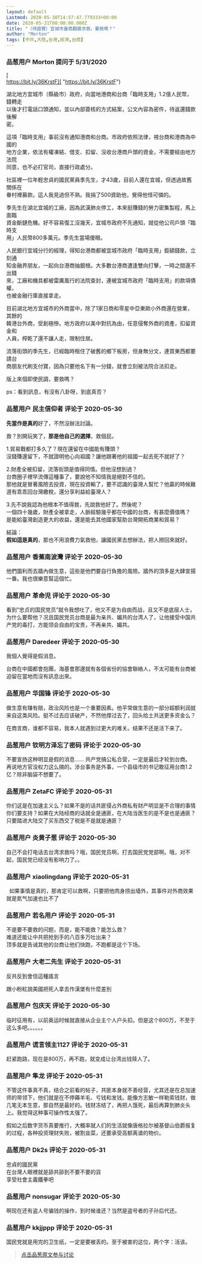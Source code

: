 ```yaml
---
layout: default
Lastmod: 2020-05-30T14:57:47.779333+00:00
date: 2020-05-31T00:00:00.000Z
title: "（待證實）宜城市臺商翻牆求救，要救嗎？"
author: "Morton"
tags: [中共,大陸,台灣,經濟,台商]
---
```



### 品葱用户 **Morton** 提问于 5/31/2020
    
[  
https://bit.ly/36KrstF]( "https://bit.ly/36KrstF")  
  
  
湖北地方宜城市（縣級市）政府，向當地港商和台商「臨時支用」1.2億人民幣，錢轉走  
以後才打電話口頭通知，並以內部簽核的方式結案，公文內容為密件，待返還錢款後解  
密。  
  
這項「臨時支用」事前沒有通知港商和台商。市政府依照法律，視台商和港商為中國的  
地方企業，依法有權凍結、借支、扣留、沒收台港商戶頭的資金，不需要經由地方法院  
同意，也不必打官司，直接行政處分。  
  
社區裡一位年輕忠貞的國民黨員季先生，才43歲，目前人還在宜城，但透過故舊關係在  
眷村裡募款。這人我見過但不熟。我捐了500資助他，覺得他怪可憐的。  
  
季先生在湖北宜城的工廠，因為武漢肺炎停工，本來挺賺錢的勞力密集製程，馬上面臨  
資金斷鏈危機。好不容易復工沒幾天，宜城市政府不先通知，就從他公司戶頭「臨時支  
用」人民幣800多萬元。季先生當場傻眼。  
  
人民銀行宜城分行的經理，得知台港商都被宜城市政府「臨時支用」鉅額錢款，立刻通  
知金融界朋友，一起向台港商抽銀根。大多數台港商遭逢雙向打擊，一時之間還不出錢  
來，工廠和機具都被雷厲風行的法院查封，連被宜城市政府「臨時支用」的款項債權，  
也被金融行庫直接拿走。  
  
目前湖北地方宜城市的外商當中，除了1家日商和零星中亞東歐小外商還在營業，其餘的  
韓港台外商，受創極慘。地方政府以美中對抗為由，任意侵奪外商的資產，扣留資金和  
人員，榨乾了還不讓人走，限制住居。  
  
流落街頭的季先生，已經臨時租住了破舊的鄉下板房，但身無分文，連買東西都要請台  
商朋友代刷支付寶，因為只要他名下有一分錢，就會立刻被法院合法扣走。  
  
  
版上來個即使民調，要救嗎？  
  
  
ps：看到訊息，有沒有八卦呀，到底真否？
    
                

### 品葱用户 **民主信仰者** 评论于 2020-05-30
        
**先當作是真的**好了，不然沒辦法討論。  
  
救？別開玩笑了，**那是他自己的選擇**，救個屁。  
  
  
1.貿易戰都打多久了？現在還留在中國能有賺頭？  
沒錢賺還留下，不就證明他心向祖國？讓他跟著他的祖國一起去死不就好了？  
  
2.財產全被扣留，流落街頭是值得同情。但他沒想到過？  
台商圈子裡早流傳這種事了，要說他不知情我是絕對不信的。  
那他就是冒著風險去投資，現在投資輸了，要不認識的臺灣人幫忙？他贏的時候難道有乖乖回台灣繳稅，還分享利益給臺灣人？  
  
3.先不說我認為他根本不值得救，先說救他好了。然後呢？  
一個四十幾歲，財產全被拿走，人脈經驗幾乎都在中國的台商，有甚麼價值嗎？  
是能給臺灣創造更大的收益，還是能去其他國家幫助台灣開拓商業和貿易？  
  
  
結論：  
**假如這是真的**，那也不用浪費力氣救他，讓國民黨去想辦法，把人撈回來就好。
        
                

### 品葱用户 **香蕉南波灣** 评论于 2020-05-30
        
他們圖利而去牆內做生意，這些是他們要自行負擔的風險。牆外的頂多是大肆宣揚一番。我也很樂意幫這個忙。
        
                

### 品葱用户 **革命児** 评论于 2020-05-30
        
看到“忠贞的国民党员”就令我想吐了，他又不是为自由而战，且又不是底层人士，为什么要帮他？况且国民党员台商是最为亲共、媚共的台湾人了，让他接受中国共产党的毒打，方能领会自由的宝贵，不再亲共、媚共。
        
                

### 品葱用户 **Daredeer** 评论于 2020-05-30
        
我個人覺得是假消息。  
  
台商在中國都會抱團，海基會那邊就有各個省份的協會聯絡人，不太可能有台商被迫留在當地而沒有訊息出來。
        
                

### 品葱用户 **华国锋** 评论于 2020-05-30
        
做生意有赚有赔，政治风险也是一个重要因素。他平常做生意的一部分超额利润就来自这类风险。挺不过去应该破产，不然他撑过去了，回头给土共送更多资金么？  
  
在商言商，谁都不容易，我本人就遇到过更大的难关。结果不还是活下来了。
        
                

### 品葱用户 **钦明方泽忘了密码** 评论于 2020-05-30
        
不要宣扬这种明显是假的消息…… 共产党搞公私合营，一定是最后才轮到台商。  
再说地方官没权力这么搞的。涉台事务是外事，一个县级市的书记敢征用台商1.2亿？除非脑袋不想要了。
        
                

### 品葱用户 **ZetaFC** 评论于 2020-05-31
        
你们这是在加速主义么？如果不是的话共匪侵占外商私有财产明显是不合理的事情你们要支持？如果在大陆经商的话就全是通匪，在大陆当医生的是不是也是通匪？只要踏进大陆交了买东西交了税是不是就是通匪？
        
                

### 品葱用户 **炎黄子葱** 评论于 2020-05-30
        
自己不会打电话去台湾求救吗？哦，国民党员啊，打去国民党党部啊。哦，对不起，国民党已经没有影响力了。。
        
                

### 品葱用户 **xiaolingdang** 评论于 2020-05-31
        
  如果事情是真的，那肯定可以救啊，只要把他肉身捞出墙外，其事件对外商效果就是氮气加速也比不了
        
                

### 品葱用户 **若名用户** 评论于 2020-05-31
        
不是要不要救的问题，而是，能不能救？能怎么救？  
难道还能让中共把抢到手的八百多万吐出来？  
顶多就是告诫其他的台商让他们快跑，不跑都是这个下场。
        
                

### 品葱用户 **大老二先生** 评论于 2020-05-31
        
反共反到會信這種謠言  
  
跟小粉紅說美國把死人拿去作漢堡有什麼差別
        
                

### 品葱用户 **包庆天** 评论于 2020-05-30
        
临时征用有，以前奥运时候就直接从企业主个人户头扣。但是这个800万，不至于这么多吧。。。。。。
        
                

### 品葱用户 **谎言领主1127** 评论于 2020-05-31
        
赶紧跑路，现在是800万，再不跑，就变成让台湾出钱赎人了。
        
                

### 品葱用户 **隼龙** 评论于 2020-05-31
        
不管这件事真不真，结合之前看的帖子，共匪本身就不善经营，尤其还是在总加速师的带领下，他们就是在不停薅羊毛、亏钱和发钱。能像方志敏一样勒索钱财，做几笔无本生意，那自然是最好的。钱财冻结了，再把人饿死，最后再算到肺炎头上。我觉得这种事可操作性太强了。  
  
假如之后数字货币真要推行，大概率就人们的生活就像唐格拉尔被基督山伯爵报复的过程，各种投资理财失败，被割韭菜，还要承受高额离谱的物价。
        
                

### 品葱用户 **Dk2s** 评论于 2020-05-31
        
忠貞的國民黨  
在台灣人眼裡就是舔共舔到不要不要的貨  
享受社會主義鐵拳吧
        
                

### 品葱用户 **nonsugar** 评论于 2020-05-30
        
啊现在还有盗人号骗钱的操作，到时候谁还？当然是盗号者的子孙后代还。
        
                

### 品葱用户 **kkjjppp** 评论于 2020-05-31
        
国民党就是用完的卫生纸，一定是要被丢的。至于被害的这位，两个字：活该。
        
                





> [点击品葱原文参与讨论](https://pincong.rocks/question/26361)

